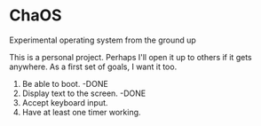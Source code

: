 # ChaOS
Experimental operating system from the ground up

This is a personal project. Perhaps I'll open it up to others if it gets anywhere.
As a first set of goals, I want it too.
1. Be able to boot. -DONE
2. Display text to the screen. -DONE
3. Accept keyboard input.
4. Have at least one timer working.
